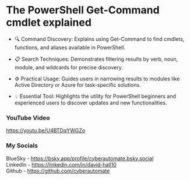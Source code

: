 # The PowerShell Get-Command cmdlet explained
- 🔍 Command Discovery: Explains using Get-Command to find cmdlets, functions, and aliases available in PowerShell.

- 📋 Search Techniques: Demonstrates filtering results by verb, noun, module, and wildcards for precise discovery.

- ⚙️ Practical Usage: Guides users in narrowing results to modules like Active Directory or Azure for task-specific solutions.

- 💡 Essential Tool: Highlights the utility for PowerShell beginners and experienced users to discover updates and new functionalities.

### YouTube Video ###
https://youtu.be/U4BTDqYWGZo

### My Socials ###
BlueSky - https://bsky.app/profile/cyberautomate.bsky.social<br/>
LinkedIn - https://linkedin.com/in/david-hall10 <br/>
Github - https://github.com/cyberautomate